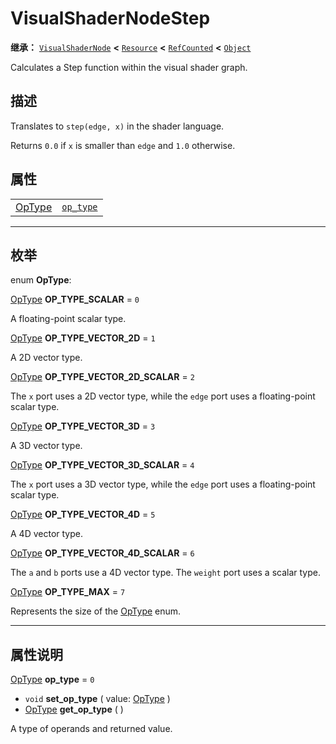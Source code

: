 <!-- ⚠ 请勿编辑本文件 ⚠ -->
<!-- 本文档使用脚本从 WeDot 引擎源码仓库生成。 -->
<!-- 生成脚本：https://github.com/WeDot-Engine/WeDot/tree/4.3/doc/tools/make_md.py； -->
<!-- 原文件：https://github.com/WeDot-Engine/WeDot/tree/4.3/doc/classes/VisualShaderNodeStep.xml。 -->

<div id="_class_visualshadernodestep"></div>

# VisualShaderNodeStep

**继承：** [`VisualShaderNode`](class_visualshadernode.md) **<** [`Resource`](class_resource.md) **<** [`RefCounted`](class_refcounted.md) **<** [`Object`](class_object.md)

Calculates a Step function within the visual shader graph.

## 描述

Translates to `step(edge, x)` in the shader language.

Returns `0.0` if `x` is smaller than `edge` and `1.0` otherwise.

## 属性

|||
|:-:|:--|
| [OpType](#enum_visualshadernodestep_optype) | [`op_type`](class_visualshadernodestep.md#class_visualshadernodestep_property_op_type) | ``0`` |

<!-- rst-class:: classref-section-separator -->

---

## 枚举

<div id="_class_enum_visualshadernodestep_optype"></div>

enum **OpType**: <div id="enum_visualshadernodestep_optype"></div>

<div id="_class_visualshadernodestep_constant_op_type_scalar"></div>

[OpType](#enum_visualshadernodestep_optype) **OP_TYPE_SCALAR** = ``0``

A floating-point scalar type.

<div id="_class_visualshadernodestep_constant_op_type_vector_2d"></div>

[OpType](#enum_visualshadernodestep_optype) **OP_TYPE_VECTOR_2D** = ``1``

A 2D vector type.

<div id="_class_visualshadernodestep_constant_op_type_vector_2d_scalar"></div>

[OpType](#enum_visualshadernodestep_optype) **OP_TYPE_VECTOR_2D_SCALAR** = ``2``

The `x` port uses a 2D vector type, while the `edge` port uses a floating-point scalar type.

<div id="_class_visualshadernodestep_constant_op_type_vector_3d"></div>

[OpType](#enum_visualshadernodestep_optype) **OP_TYPE_VECTOR_3D** = ``3``

A 3D vector type.

<div id="_class_visualshadernodestep_constant_op_type_vector_3d_scalar"></div>

[OpType](#enum_visualshadernodestep_optype) **OP_TYPE_VECTOR_3D_SCALAR** = ``4``

The `x` port uses a 3D vector type, while the `edge` port uses a floating-point scalar type.

<div id="_class_visualshadernodestep_constant_op_type_vector_4d"></div>

[OpType](#enum_visualshadernodestep_optype) **OP_TYPE_VECTOR_4D** = ``5``

A 4D vector type.

<div id="_class_visualshadernodestep_constant_op_type_vector_4d_scalar"></div>

[OpType](#enum_visualshadernodestep_optype) **OP_TYPE_VECTOR_4D_SCALAR** = ``6``

The `a` and `b` ports use a 4D vector type. The `weight` port uses a scalar type.

<div id="_class_visualshadernodestep_constant_op_type_max"></div>

[OpType](#enum_visualshadernodestep_optype) **OP_TYPE_MAX** = ``7``

Represents the size of the [OpType](#enum_visualshadernodestep_optype) enum.

<!-- rst-class:: classref-section-separator -->

---

## 属性说明

<div id="_class_visualshadernodestep_property_op_type"></div>

[OpType](#enum_visualshadernodestep_optype) **op_type** = ``0`` <div id="class_visualshadernodestep_property_op_type"></div>

- `void` **set_op_type** ( value: [OpType](#enum_visualshadernodestep_optype) )
- [OpType](#enum_visualshadernodestep_optype) **get_op_type** ( )

A type of operands and returned value.

[^virtual]: 本方法通常需要用户覆盖才能生效。
[^const]: 本方法无副作用，不会修改该实例的任何成员变量。
[^vararg]: 本方法除了能接受在此处描述的参数外，还能够继续接受任意数量的参数。
[^constructor]: 本方法用于构造某个类型。
[^static]: 调用本方法无需实例，可直接使用类名进行调用。
[^operator]: 本方法描述的是使用本类型作为左操作数的有效运算符。
[^bitfield]: 这个值是由下列位标志构成位掩码的整数。
[^void]: 无返回值。
